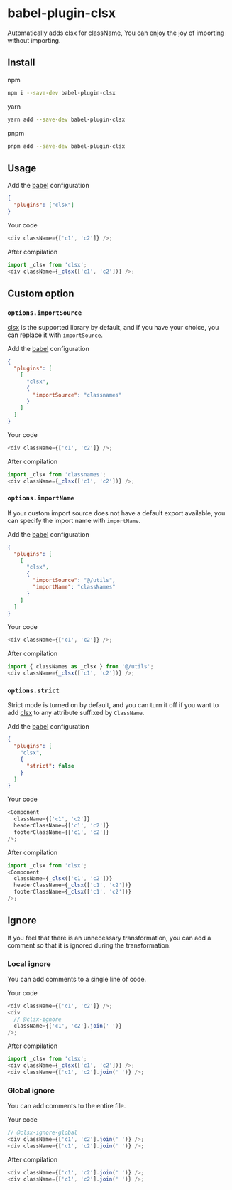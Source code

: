 # babel-plugin-clsx

Automatically adds [clsx](https://github.com/lukeed/clsx) for className, You can enjoy the joy of importing without importing.

## Install

npm

```bash
npm i --save-dev babel-plugin-clsx
```

yarn

```bash
yarn add --save-dev babel-plugin-clsx
```

pnpm

```bash
pnpm add --save-dev babel-plugin-clsx
```

## Usage

Add the [babel](https://babel.dev/docs/plugins) configuration

```json
{
  "plugins": ["clsx"]
}
```

Your code

```js
<div className={['c1', 'c2']} />;
```

After compilation

```js
import _clsx from 'clsx';
<div className={_clsx(['c1', 'c2'])} />;
```

## Custom option

### `options.importSource`

[clsx](https://github.com/lukeed/clsx) is the supported library by default, and if you have your choice, you can replace it with `importSource`.

Add the [babel](https://babel.dev/docs/plugins) configuration

```json
{
  "plugins": [
    [
      "clsx",
      {
        "importSource": "classnames"
      }
    ]
  ]
}
```

Your code

```js
<div className={['c1', 'c2']} />;
```

After compilation

```js
import _clsx from 'classnames';
<div className={_clsx(['c1', 'c2'])} />;
```

### `options.importName`

If your custom import source does not have a default export available, you can specify the import name with `importName`.

Add the [babel](https://babel.dev/docs/plugins) configuration

```json
{
  "plugins": [
    [
      "clsx",
      {
        "importSource": "@/utils",
        "importName": "classNames"
      }
    ]
  ]
}
```

Your code

```js
<div className={['c1', 'c2']} />;
```

After compilation

```js
import { classNames as _clsx } from '@/utils';
<div className={_clsx(['c1', 'c2'])} />;
```

### `options.strict`

Strict mode is turned on by default, and you can turn it off if you want to add [clsx](https://github.com/lukeed/clsx) to any attribute suffixed by `ClassName`.

Add the [babel](https://babel.dev/docs/plugins) configuration

```json
{
  "plugins": [
    "clsx",
    {
      "strict": false
    }
  ]
}
```

Your code

```js
<Component
  className={['c1', 'c2']}
  headerClassName={['c1', 'c2']}
  footerClassName={['c1', 'c2']}
/>;
```

After compilation

```js
import _clsx from 'clsx';
<Component
  className={_clsx(['c1', 'c2'])}
  headerClassName={_clsx(['c1', 'c2'])}
  footerClassName={_clsx(['c1', 'c2'])}
/>;
```

## Ignore

If you feel that there is an unnecessary transformation, you can add a comment so that it is ignored during the transformation.

### Local ignore

You can add comments to a single line of code.

Your code

```js
<div className={['c1', 'c2']} />;
<div
  // @clsx-ignore
  className={['c1', 'c2'].join(' ')}
/>;
```

After compilation

```js
import _clsx from 'clsx';
<div className={_clsx(['c1', 'c2'])} />;
<div className={['c1', 'c2'].join(' ')} />;
```

### Global ignore

You can add comments to the entire file.

Your code

```js
// @clsx-ignore-global
<div className={['c1', 'c2'].join(' ')} />;
<div className={['c1', 'c2'].join(' ')} />;
```

After compilation

```js
<div className={['c1', 'c2'].join(' ')} />;
<div className={['c1', 'c2'].join(' ')} />;
```
